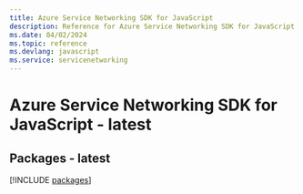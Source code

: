 ```yaml
---
title: Azure Service Networking SDK for JavaScript
description: Reference for Azure Service Networking SDK for JavaScript
ms.date: 04/02/2024
ms.topic: reference
ms.devlang: javascript
ms.service: servicenetworking
---
```

# Azure Service Networking SDK for JavaScript - latest
## Packages - latest
[!INCLUDE [packages](service-networking-index.md)]